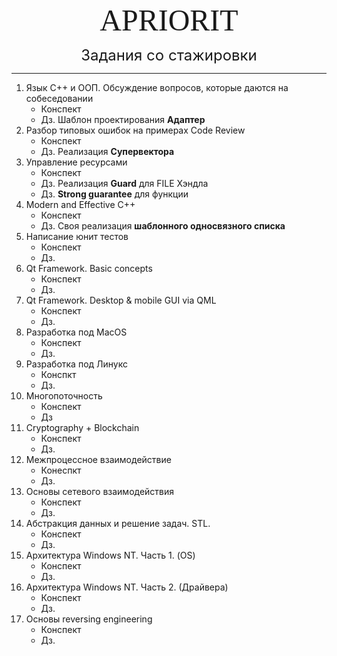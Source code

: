 <p align="center"> <font size=10, face="Sans Serif"> APRIORIT </font> </p>
<p align="center"> <font size=5> Задания со стажировки</font> </p>

______________

1. Язык С++ и ООП. Обсуждение вопросов, которые даются на собеседовании
    + Конспект
    + Дз. Шаблон проектирования **Адаптер**
2. Разбор типовых ошибок на примерах Code Review
    + Конспект
    + Дз. Реализация **Супервектора**
3. Управление ресурсами
    + Конспект
    + Дз. Реализация **Guard** для FILE Хэндла
    + Дз. **Strong guarantee** для функции
4. Modern and Effective C++
    + Конспект
    + Дз. Своя реализация **шаблонного односвязного списка**
5. Написание юнит тестов
    + Конспект
    + Дз. 
6. Qt Framework. Basic concepts
    + Конспект
    + Дз.
7. Qt Framework. Desktop & mobile GUI via QML
    + Конспект
    + Дз.
8. Разработка под MacOS
    + Конспект
    + Дз.
9. Разработка под Линукс
    + Конспкт
    + Дз.
10. Многопоточность
    + Конспект
    + Дз
11. Cryptography + Blockchain
    + Конспект
    + Дз.
12. Межпроцессное взаимодействие
    + Конеспкт
    + Дз.
13. Основы сетевого взаимодействия
    + Конспект
    + Дз.
14. Абстракция данных и решение задач. STL.
    + Конспект
    + Дз.
15. Архитектура Windows NT. Часть 1. (OS)
    + Конспект
    + Дз.
16. Архитектура Windows NT. Часть 2. (Драйвера)
    + Конспект
    + Дз.
17. Основы reversing engineering
    + Конспект
    + Дз.
